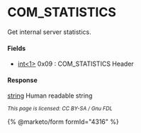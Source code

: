 
# COM_STATISTICS

Get internal server statistics.


#### Fields



* [int<1>](../protocol-data-types.md#fixed-length-integers) 0x09 : COM_STATISTICS Header



#### Response


[string<EOF>](../protocol-data-types.md#end-of-file-length-strings) Human readable string


<sub>_This page is licensed: CC BY-SA / Gnu FDL_</sub>


{% @marketo/form formId="4316" %}
